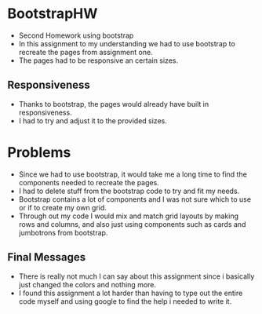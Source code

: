 # BootstrapHW

* Second Homework using bootstrap
* In this assignment to my understanding we had to use bootstrap to recreate the pages from assignment one. 
* The pages had to be responsive an certain sizes.

## Responsiveness

* Thanks to bootstrap, the pages would already have built in responsiveness.
* I had to try and adjust it to the provided sizes.

# Problems

* Since we had to use bootstrap, it would take me a long time to find the components needed to recreate the pages.
* I had to delete stuff from the bootstrap code to try and fit my needs.
* Bootstrap contains a lot of components and I was not sure which to use or if to create my own grid.
* Through out my code I would mix and match grid layouts by making rows and columns, and also just using components such as cards and jumbotrons      from bootstrap.

## Final Messages
* There is really not much I can say about this assignment since i basically just changed the colors and nothing more.
* I found this assignment a lot harder than having to type out the entire code myself and using google to find the help i needed to write it.